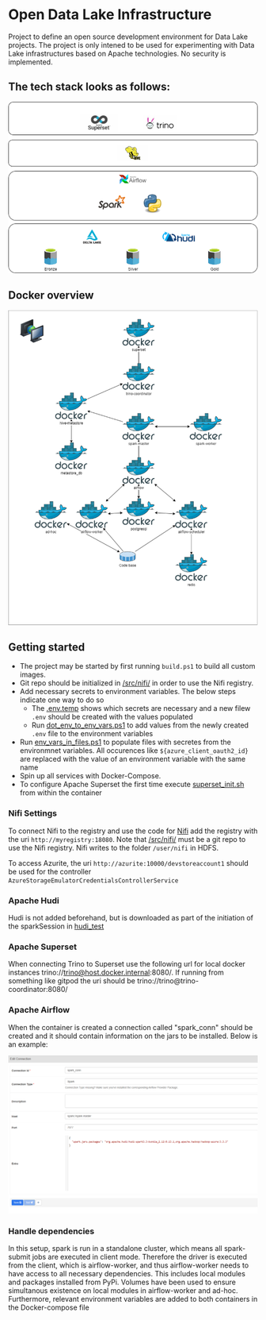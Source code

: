 # Open Data Lake Infrastructure
Project to define an open source development environment for Data Lake projects. The project is only intened to be used for experimenting with Data Lake infrastructures based on Apache technologies. No security is implemented.

The tech stack looks as follows:
-----
![Image](./res/architecture.drawio.png)

Docker overview
---

![Image](./res/docker_containers.drawio.png)

## Getting started
- The project may be started by first running `build.ps1` to build all custom images. 
- Git repo should be initialized in [/src/nifi/](/src/nifi/) in order to use the Nifi registry. 
- Add necessary secrets to environment variables. The below steps indicate one way to do so
  - The [.env.temp](.env.temp) shows which secrets are necessary and a new filew `.env` should be created with the values populated
  - Run [dot_env_to_env_vars.ps1](./dot_env_to_env_vars.ps1) to add values from the newly created `.env` file to the environment variables
- Run [env_vars_in_files.ps1](./env_vars_in_files.ps1) to populate files with secretes from the environmnet variables. All occurences like `${azure_client_oauth2_id}` are replaced with the value of an environment variable with the same name 
- Spin up all services with Docker-Compose.
- To configure Apache Superset the first time execute [superset_init.sh](./superset_init.sh) from within the container

### Nifi Settings
To connect Nifi to the registry and use the code for [Nifi](/src/nifi/) add the registry with the uri `http://myregistry:18080`. Note that [/src/nifi/](/src/nifi/) must be a git repo to use the Nifi registry.
Nifi writes to the folder `/user/nifi` in HDFS.

To access Azurite, the uri `http://azurite:10000/devstoreaccount1` should be used for the controller `AzureStorageEmulatorCredentialsControllerService`

### Apache Hudi
Hudi is not added beforehand, but is downloaded as part of the initiation of the sparkSession in [hudi_test](/src/jupyter/hudi_test.ipynb)

### Apache Superset
When connecting Trino to Superset use the following url for local docker instances trino://trino@host.docker.internal:8080/<name of catalog>. If running from something like gitpod the uri should be trino://trino@trino-coordinator:8080/<name of catalog>



### Apache Airflow
When the container is created a connection called "spark_conn" should be created and it should contain information on the jars to be installed. Below is an example:

![spark_conn](./res/spark_conn.png)

### Handle dependencies
In this setup, spark is run in a standalone cluster, which means all spark-submit jobs are executed in client mode. Therefore the driver is executed from the client, which is airflow-worker, and thus airflow-worker needs to have access to all necessary dependencies. This includes local modules and packages installed from PyPi. Volumes have been used to ensure simultanous existence on local modules in airflow-worker and ad-hoc. Furthermore, relevant environment variables are added to both containers in the Docker-compose file

